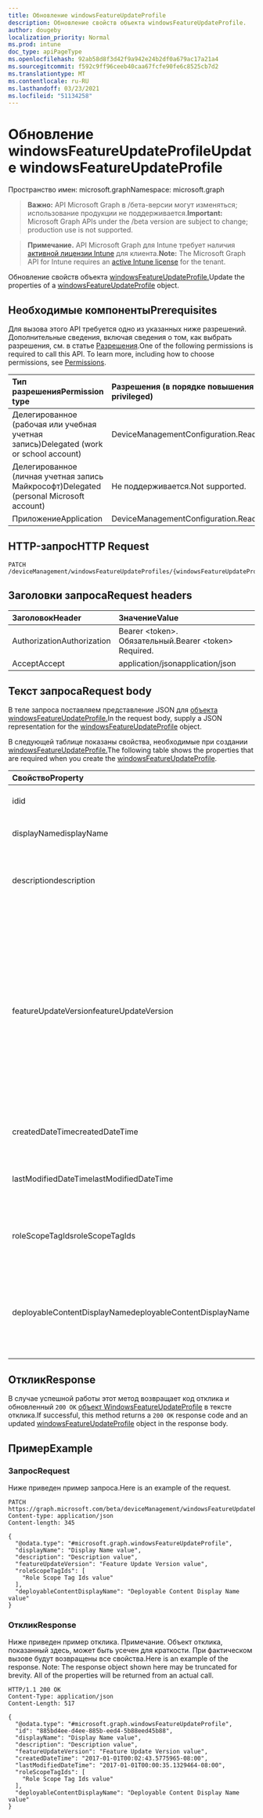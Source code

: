 ```yaml
---
title: Обновление windowsFeatureUpdateProfile
description: Обновление свойств объекта windowsFeatureUpdateProfile.
author: dougeby
localization_priority: Normal
ms.prod: intune
doc_type: apiPageType
ms.openlocfilehash: 92ab58d8f3d42f9a942e24b2df0a679ac17a21a4
ms.sourcegitcommit: f592c9ff96ceeb40caa67fcfe90fe6c8525cb7d2
ms.translationtype: MT
ms.contentlocale: ru-RU
ms.lasthandoff: 03/23/2021
ms.locfileid: "51134258"
---
```

# <a name="update-windowsfeatureupdateprofile"></a><span data-ttu-id="0d5a4-103">Обновление windowsFeatureUpdateProfile</span><span class="sxs-lookup"><span data-stu-id="0d5a4-103">Update windowsFeatureUpdateProfile</span></span>

<span data-ttu-id="0d5a4-104">Пространство имен: microsoft.graph</span><span class="sxs-lookup"><span data-stu-id="0d5a4-104">Namespace: microsoft.graph</span></span>

> <span data-ttu-id="0d5a4-105">**Важно:** API Microsoft Graph в /бета-версии могут изменяться; использование продукции не поддерживается.</span><span class="sxs-lookup"><span data-stu-id="0d5a4-105">**Important:** Microsoft Graph APIs under the /beta version are subject to change; production use is not supported.</span></span>

> <span data-ttu-id="0d5a4-106">**Примечание.** API Microsoft Graph для Intune требует наличия [активной лицензии Intune](https://go.microsoft.com/fwlink/?linkid=839381) для клиента.</span><span class="sxs-lookup"><span data-stu-id="0d5a4-106">**Note:** The Microsoft Graph API for Intune requires an [active Intune license](https://go.microsoft.com/fwlink/?linkid=839381) for the tenant.</span></span>

<span data-ttu-id="0d5a4-107">Обновление свойств объекта [windowsFeatureUpdateProfile.](../resources/intune-softwareupdate-windowsfeatureupdateprofile.md)</span><span class="sxs-lookup"><span data-stu-id="0d5a4-107">Update the properties of a [windowsFeatureUpdateProfile](../resources/intune-softwareupdate-windowsfeatureupdateprofile.md) object.</span></span>

## <a name="prerequisites"></a><span data-ttu-id="0d5a4-108">Необходимые компоненты</span><span class="sxs-lookup"><span data-stu-id="0d5a4-108">Prerequisites</span></span>
<span data-ttu-id="0d5a4-p101">Для вызова этого API требуется одно из указанных ниже разрешений. Дополнительные сведения, включая сведения о том, как выбрать разрешения, см. в статье [Разрешения](/graph/permissions-reference).</span><span class="sxs-lookup"><span data-stu-id="0d5a4-p101">One of the following permissions is required to call this API. To learn more, including how to choose permissions, see [Permissions](/graph/permissions-reference).</span></span>

|<span data-ttu-id="0d5a4-111">Тип разрешения</span><span class="sxs-lookup"><span data-stu-id="0d5a4-111">Permission type</span></span>|<span data-ttu-id="0d5a4-112">Разрешения (в порядке повышения привилегий)</span><span class="sxs-lookup"><span data-stu-id="0d5a4-112">Permissions (from least to most privileged)</span></span>|
|:---|:---|
|<span data-ttu-id="0d5a4-113">Делегированное (рабочая или учебная учетная запись)</span><span class="sxs-lookup"><span data-stu-id="0d5a4-113">Delegated (work or school account)</span></span>|<span data-ttu-id="0d5a4-114">DeviceManagementConfiguration.ReadWrite.All</span><span class="sxs-lookup"><span data-stu-id="0d5a4-114">DeviceManagementConfiguration.ReadWrite.All</span></span>|
|<span data-ttu-id="0d5a4-115">Делегированное (личная учетная запись Майкрософт)</span><span class="sxs-lookup"><span data-stu-id="0d5a4-115">Delegated (personal Microsoft account)</span></span>|<span data-ttu-id="0d5a4-116">Не поддерживается.</span><span class="sxs-lookup"><span data-stu-id="0d5a4-116">Not supported.</span></span>|
|<span data-ttu-id="0d5a4-117">Приложение</span><span class="sxs-lookup"><span data-stu-id="0d5a4-117">Application</span></span>|<span data-ttu-id="0d5a4-118">DeviceManagementConfiguration.ReadWrite.All</span><span class="sxs-lookup"><span data-stu-id="0d5a4-118">DeviceManagementConfiguration.ReadWrite.All</span></span>|

## <a name="http-request"></a><span data-ttu-id="0d5a4-119">HTTP-запрос</span><span class="sxs-lookup"><span data-stu-id="0d5a4-119">HTTP Request</span></span>
<!-- {
  "blockType": "ignored"
}
-->
``` http
PATCH /deviceManagement/windowsFeatureUpdateProfiles/{windowsFeatureUpdateProfileId}
```

## <a name="request-headers"></a><span data-ttu-id="0d5a4-120">Заголовки запроса</span><span class="sxs-lookup"><span data-stu-id="0d5a4-120">Request headers</span></span>
|<span data-ttu-id="0d5a4-121">Заголовок</span><span class="sxs-lookup"><span data-stu-id="0d5a4-121">Header</span></span>|<span data-ttu-id="0d5a4-122">Значение</span><span class="sxs-lookup"><span data-stu-id="0d5a4-122">Value</span></span>|
|:---|:---|
|<span data-ttu-id="0d5a4-123">Authorization</span><span class="sxs-lookup"><span data-stu-id="0d5a4-123">Authorization</span></span>|<span data-ttu-id="0d5a4-124">Bearer &lt;token&gt;. Обязательный.</span><span class="sxs-lookup"><span data-stu-id="0d5a4-124">Bearer &lt;token&gt; Required.</span></span>|
|<span data-ttu-id="0d5a4-125">Accept</span><span class="sxs-lookup"><span data-stu-id="0d5a4-125">Accept</span></span>|<span data-ttu-id="0d5a4-126">application/json</span><span class="sxs-lookup"><span data-stu-id="0d5a4-126">application/json</span></span>|

## <a name="request-body"></a><span data-ttu-id="0d5a4-127">Текст запроса</span><span class="sxs-lookup"><span data-stu-id="0d5a4-127">Request body</span></span>
<span data-ttu-id="0d5a4-128">В теле запроса поставляем представление JSON для [объекта windowsFeatureUpdateProfile.](../resources/intune-softwareupdate-windowsfeatureupdateprofile.md)</span><span class="sxs-lookup"><span data-stu-id="0d5a4-128">In the request body, supply a JSON representation for the [windowsFeatureUpdateProfile](../resources/intune-softwareupdate-windowsfeatureupdateprofile.md) object.</span></span>

<span data-ttu-id="0d5a4-129">В следующей таблице показаны свойства, необходимые при создании [windowsFeatureUpdateProfile.](../resources/intune-softwareupdate-windowsfeatureupdateprofile.md)</span><span class="sxs-lookup"><span data-stu-id="0d5a4-129">The following table shows the properties that are required when you create the [windowsFeatureUpdateProfile](../resources/intune-softwareupdate-windowsfeatureupdateprofile.md).</span></span>

|<span data-ttu-id="0d5a4-130">Свойство</span><span class="sxs-lookup"><span data-stu-id="0d5a4-130">Property</span></span>|<span data-ttu-id="0d5a4-131">Тип</span><span class="sxs-lookup"><span data-stu-id="0d5a4-131">Type</span></span>|<span data-ttu-id="0d5a4-132">Описание</span><span class="sxs-lookup"><span data-stu-id="0d5a4-132">Description</span></span>|
|:---|:---|:---|
|<span data-ttu-id="0d5a4-133">id</span><span class="sxs-lookup"><span data-stu-id="0d5a4-133">id</span></span>|<span data-ttu-id="0d5a4-134">Строка</span><span class="sxs-lookup"><span data-stu-id="0d5a4-134">String</span></span>|<span data-ttu-id="0d5a4-135">Идентификатор объекта.</span><span class="sxs-lookup"><span data-stu-id="0d5a4-135">The Identifier of the entity.</span></span>|
|<span data-ttu-id="0d5a4-136">displayName</span><span class="sxs-lookup"><span data-stu-id="0d5a4-136">displayName</span></span>|<span data-ttu-id="0d5a4-137">Строка</span><span class="sxs-lookup"><span data-stu-id="0d5a4-137">String</span></span>|<span data-ttu-id="0d5a4-138">Имя отображения профиля.</span><span class="sxs-lookup"><span data-stu-id="0d5a4-138">The display name of the profile.</span></span>|
|<span data-ttu-id="0d5a4-139">description</span><span class="sxs-lookup"><span data-stu-id="0d5a4-139">description</span></span>|<span data-ttu-id="0d5a4-140">Строка</span><span class="sxs-lookup"><span data-stu-id="0d5a4-140">String</span></span>|<span data-ttu-id="0d5a4-141">Описание профиля, указанного пользователем.</span><span class="sxs-lookup"><span data-stu-id="0d5a4-141">The description of the profile which is specified by the user.</span></span>|
|<span data-ttu-id="0d5a4-142">featureUpdateVersion</span><span class="sxs-lookup"><span data-stu-id="0d5a4-142">featureUpdateVersion</span></span>|<span data-ttu-id="0d5a4-143">Строка</span><span class="sxs-lookup"><span data-stu-id="0d5a4-143">String</span></span>|<span data-ttu-id="0d5a4-144">Версия обновления функций, которая будет развернута на устройствах, на которые ориентирован этот профиль.</span><span class="sxs-lookup"><span data-stu-id="0d5a4-144">The feature update version that will be deployed to the devices targeted by this profile.</span></span> <span data-ttu-id="0d5a4-145">Версия может быть любой поддерживаемой версией, например 1709, 1803 или 1809 и так далее.</span><span class="sxs-lookup"><span data-stu-id="0d5a4-145">The version could be any supported version for example 1709, 1803 or 1809 and so on.</span></span>|
|<span data-ttu-id="0d5a4-146">createdDateTime</span><span class="sxs-lookup"><span data-stu-id="0d5a4-146">createdDateTime</span></span>|<span data-ttu-id="0d5a4-147">DateTimeOffset</span><span class="sxs-lookup"><span data-stu-id="0d5a4-147">DateTimeOffset</span></span>|<span data-ttu-id="0d5a4-148">Время создания профиля.</span><span class="sxs-lookup"><span data-stu-id="0d5a4-148">The date time that the profile was created.</span></span>|
|<span data-ttu-id="0d5a4-149">lastModifiedDateTime</span><span class="sxs-lookup"><span data-stu-id="0d5a4-149">lastModifiedDateTime</span></span>|<span data-ttu-id="0d5a4-150">DateTimeOffset</span><span class="sxs-lookup"><span data-stu-id="0d5a4-150">DateTimeOffset</span></span>|<span data-ttu-id="0d5a4-151">Дата последнего изменения профиля.</span><span class="sxs-lookup"><span data-stu-id="0d5a4-151">The date time that the profile was last modified.</span></span>|
|<span data-ttu-id="0d5a4-152">roleScopeTagIds</span><span class="sxs-lookup"><span data-stu-id="0d5a4-152">roleScopeTagIds</span></span>|<span data-ttu-id="0d5a4-153">Коллекция String</span><span class="sxs-lookup"><span data-stu-id="0d5a4-153">String collection</span></span>|<span data-ttu-id="0d5a4-154">Список тегов области для этого объекта обновления функций.</span><span class="sxs-lookup"><span data-stu-id="0d5a4-154">List of Scope Tags for this Feature Update entity.</span></span>|
|<span data-ttu-id="0d5a4-155">deployableContentDisplayName</span><span class="sxs-lookup"><span data-stu-id="0d5a4-155">deployableContentDisplayName</span></span>|<span data-ttu-id="0d5a4-156">Строка</span><span class="sxs-lookup"><span data-stu-id="0d5a4-156">String</span></span>|<span data-ttu-id="0d5a4-157">Удобное отображаемое имя развернутого контента профиля обновления качества</span><span class="sxs-lookup"><span data-stu-id="0d5a4-157">Friendly display name of the quality update profile deployable content</span></span>|



## <a name="response"></a><span data-ttu-id="0d5a4-158">Отклик</span><span class="sxs-lookup"><span data-stu-id="0d5a4-158">Response</span></span>
<span data-ttu-id="0d5a4-159">В случае успешной работы этот метод возвращает код отклика и обновленный `200 OK` [объект WindowsFeatureUpdateProfile](../resources/intune-softwareupdate-windowsfeatureupdateprofile.md) в тексте отклика.</span><span class="sxs-lookup"><span data-stu-id="0d5a4-159">If successful, this method returns a `200 OK` response code and an updated [windowsFeatureUpdateProfile](../resources/intune-softwareupdate-windowsfeatureupdateprofile.md) object in the response body.</span></span>

## <a name="example"></a><span data-ttu-id="0d5a4-160">Пример</span><span class="sxs-lookup"><span data-stu-id="0d5a4-160">Example</span></span>

### <a name="request"></a><span data-ttu-id="0d5a4-161">Запрос</span><span class="sxs-lookup"><span data-stu-id="0d5a4-161">Request</span></span>
<span data-ttu-id="0d5a4-162">Ниже приведен пример запроса.</span><span class="sxs-lookup"><span data-stu-id="0d5a4-162">Here is an example of the request.</span></span>
``` http
PATCH https://graph.microsoft.com/beta/deviceManagement/windowsFeatureUpdateProfiles/{windowsFeatureUpdateProfileId}
Content-type: application/json
Content-length: 345

{
  "@odata.type": "#microsoft.graph.windowsFeatureUpdateProfile",
  "displayName": "Display Name value",
  "description": "Description value",
  "featureUpdateVersion": "Feature Update Version value",
  "roleScopeTagIds": [
    "Role Scope Tag Ids value"
  ],
  "deployableContentDisplayName": "Deployable Content Display Name value"
}
```

### <a name="response"></a><span data-ttu-id="0d5a4-163">Отклик</span><span class="sxs-lookup"><span data-stu-id="0d5a4-163">Response</span></span>
<span data-ttu-id="0d5a4-p103">Ниже приведен пример отклика. Примечание. Объект отклика, показанный здесь, может быть усечен для краткости. При фактическом вызове будут возвращены все свойства.</span><span class="sxs-lookup"><span data-stu-id="0d5a4-p103">Here is an example of the response. Note: The response object shown here may be truncated for brevity. All of the properties will be returned from an actual call.</span></span>
``` http
HTTP/1.1 200 OK
Content-Type: application/json
Content-Length: 517

{
  "@odata.type": "#microsoft.graph.windowsFeatureUpdateProfile",
  "id": "885bd4ee-d4ee-885b-eed4-5b88eed45b88",
  "displayName": "Display Name value",
  "description": "Description value",
  "featureUpdateVersion": "Feature Update Version value",
  "createdDateTime": "2017-01-01T00:02:43.5775965-08:00",
  "lastModifiedDateTime": "2017-01-01T00:00:35.1329464-08:00",
  "roleScopeTagIds": [
    "Role Scope Tag Ids value"
  ],
  "deployableContentDisplayName": "Deployable Content Display Name value"
}
```




